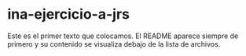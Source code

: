 # ina-ejercicio-a-jrs
Este es el primer texto que colocamos. El README aparece siempre de primero y su contenido se visualiza debajo de la lista de archivos.
